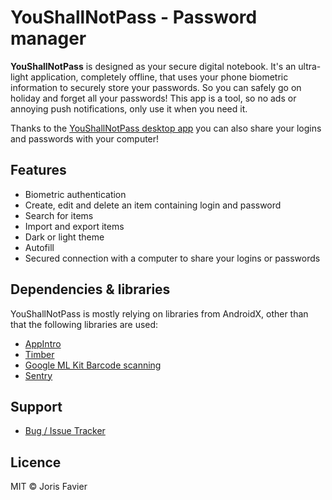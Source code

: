 # YouShallNotPass - Password manager

**YouShallNotPass** is designed as your secure digital notebook. It's an ultra-light application, completely offline, that uses your phone biometric information to securely store your passwords. So you can safely go on holiday and forget all your passwords! This app is a tool, so no ads or annoying push notifications, only use it when you need it.

Thanks to the [YouShallNotPass desktop app](https://github.com/jorisfavier/YouShallNotPass-desktop/releases) you can also share your logins and passwords with your computer!

## Features
- Biometric authentication
- Create, edit and delete an item containing login and password
- Search for items
- Import and export items
- Dark or light theme
- Autofill
- Secured connection with a computer to share your logins or passwords

## Dependencies & libraries

YouShallNotPass is mostly relying on libraries from AndroidX, other than that the following libraries are used:
* [AppIntro](https://github.com/AppIntro/AppIntro)
* [Timber](https://github.com/JakeWharton/timber)
* [Google ML Kit Barcode scanning](https://developers.google.com/ml-kit)
* [Sentry](https://sentry.io/)

## Support

* [Bug / Issue Tracker](https://github.com/jorisfavier/YouShallNotPass-android/issues)

## Licence
MIT © Joris Favier